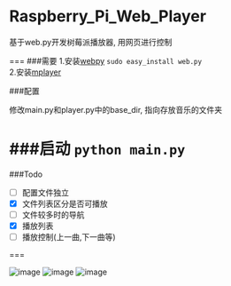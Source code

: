 Raspberry_Pi_Web_Player
=======================

基于web.py开发树莓派播放器, 用网页进行控制

===
###需要
1.安装[webpy](http://webpy.org)  `sudo easy_install web.py`  
2.安装[mplayer](http://www.mplayerhq.hu)

###配置

修改main.py和player.py中的base_dir, 指向存放音乐的文件夹

###启动
`python main.py`
===
###Todo
- [ ] 配置文件独立
- [X] 文件列表区分是否可播放
- [ ] 文件较多时的导航
- [X] 播放列表
- [ ] 播放控制(上一曲,下一曲等)

===

![image](https://github.com/jialeicui/Raspberry_Pi_Web_Player/blob/master/static/images/local.png)
![image](https://github.com/jialeicui/Raspberry_Pi_Web_Player/blob/master/static/images/netease.png)
![image](https://github.com/jialeicui/Raspberry_Pi_Web_Player/blob/master/static/images/playlist.png)
